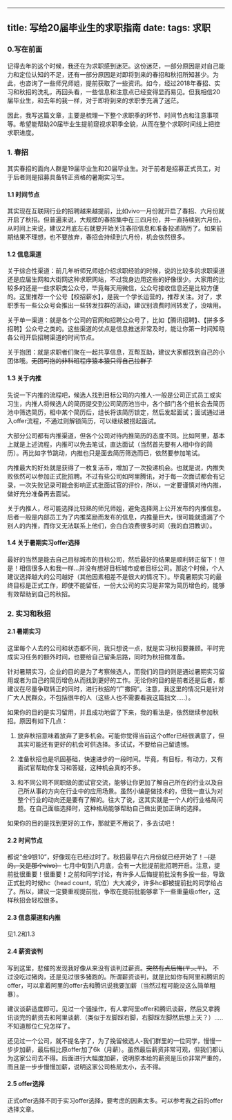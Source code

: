 
---
title: 写给20届毕业生的求职指南
date: 
tags: 求职
---

<!-- more -->

### 0.写在前面

记得去年的这个时候，我还在为求职感到迷茫。这份迷茫，一部分原因是对自己能力和定位认知的不足，还有一部分原因是对即将到来的春招和秋招所知甚少。为此，也咨询了一些师兄师姐，提前获取了一些资讯。如今，经过2018年春招、实习和秋招的洗礼，再回头看，一些信息和注意点已经变得显而易见。但我相信20届毕业生，和去年的我一样，对于即将到来的求职季充满了迷茫。

因此，我写这篇文章，主要是梳理一下整个求职季的环节、时间节点和注意事项等。希望能帮助20届毕业生提前窥视求职季全貌，从而在整个求职时间线上把控求职进度。

### 1. 春招

其实春招的面向人群是19届毕业生和20届毕业生。对于前者是招募正式员工，对于后者则是招募具备转正资格的暑期实习生。

#### 1.1 时间节点

其实现在互联网行业的招聘越来越提前，比如vivo一月份就开启了春招、六月份就开启了秋招。但普遍来说，大规模的春招集中在三四月份，并一直持续到六月份。从时间上来说，建议2月底左右就要开始关注春招信息和准备投递简历了。如果前期结果不理想，也不要放弃，春招会持续到六月份，机会依然很多。

#### 1.2 信息渠道

关于综合性渠道：前几年听师兄师姐介绍求职经验的时候，说的比较多的求职渠道还是应届生网和大街网这种求职网站，不过我身边用这些的好像很少。大家用的比较多的还是一些求职类公众号，毕竟每天用微信，公众号接收信息还是比较方便的。这里推荐一个公号【校招薪水】，是我一个学长运营的，推荐关注。对了，求职季有一些公众号会推出一些转发拉群的活动，建议别浪费时间转发了，没啥用。

关于单一渠道：就是各个公司的官网和招聘公众号了，比如【腾讯招聘】、【拼多多招聘】公众号之类的。这些渠道的优点是信息推送非常及时，能让你第一时间知晓各公司开启招聘渠道的时间节点。

关于抱团：就是求职者们聚在一起共享信息，互帮互助，建议大家都找到自己的小团体哦。~~无团可抱的非科班程序猿本猿只得自己拉群了~~

#### 1.3 关于内推

先说一下内推的流程吧，候选人找到目标公司的内推人-一般是公司正式员工或实习生，内推人将候选人的简历提交到公司简历池当中，各个部门各个组长会去简历池中筛选简历，相中某个简历后，组长将该简历锁定，然后发起面试；面试通过进入offer流程，不通过则解锁简历，可以继续被捞起面试。

大部分公司都有内推渠道，但各个公司对待内推简历的态度不同。比如阿里，基本上就是上述流程，内推可以免去笔试，直达面试（当然首先要有人相中你的简历）。再比如字节跳动，内推也只是面去简历筛选而已，依然要参加笔试。

内推最大的好处就是获得了一枚复活币，增加了一次投递机会。也就是说，内推失败依然可以参加正式批招聘。不过有些公司如阿里腾讯，对于每一次面试都会有记录，一次失败记录可能会影响正式批面试官的评价，所以，一定要谨慎对待内推，做好充分准备再去面试。

关于内推人，尽可能选择比较熟的师兄师姐，避免选择网上公开发布的内推信息。后者一般是内部员工为了内推奖励而发布的信息，内推量巨大，很可能就遗漏了个别人的内推，而你又无法联系上他们，会白白浪费很多时间（我的血泪教训）。

#### 1.4 关于暑期实习offer选择

最好的当然是能去自己目标城市的目标公司，然后最好的结果是顺利转正留下！但是！相信很多人和我一样...并没有想好目标城市或者目标公司。那这个时候，个人建议选择越大的公司越好（其他因素相差不是很大的情况下）。毕竟暑期实习的最终目标是正式工作，即使不能留任，一份大公司的实习是非常为简历增色的，能够有效帮助到自己的秋招。

### 2. 实习和秋招

#### 2.1 暑期实习

这里每个人去的公司和状态都不同，我只想说一点，就是实习秋招要兼顾。平时完成实习任务的额外时间，也要给自己留条后路，同时为秋招做准备。

针对暑期实习，企业的目的是为了考察候选人，而我们的目的则是通过暑期实习留用或者为自己的简历增色从而找到更好的工作。无论你的目的是前者还是后者，都建议在尽量争取转正的同时，进行秋招的“广撒网”。注意，我这里的情况只是针对广大人民群众，不包括很牛的人（这些人也不需要看我这篇拙文.....）。

如果你的目的是实习留用，并且成功地留了下来，我的看法是，依然继续参加秋招。原因有如下几点：

1. 放弃秋招意味着放弃了更多机会。可能你觉得当前这个offer已经很满意了，但其实可能还有更好的机会可供选择。多试试，不要给自己留遗憾。

2. 准备秋招也是巩固基础，快速进步的一段时间。毕竟，有目标，有动力，又有面试官帮助你复习和答疑，这种机会真的不多。

3. 和不同公司不同职级的面试官交流，能够让你更加了解自己所在的行业以及自己所从事的方向在行业中的应用场景。虽然小编是做技术的，但我一直认为对整个行业的动向还是要有了解的。往大了说，这其实就是一个人的行业格局问题。在自己面临选择时，这种格局能够帮助自己做出更加正确的选择。

如果你的目的是找到更好的工作，那就更不用说了，多去试吧！

#### 2.2 时间节点

都说“金9银10”，好像现在已经过时了。秋招最早在六月份就已经开始了！~~（是的，又是那个vivo）~~ 七月中旬到八月底，会有一大批提前批招聘开启。注意，提前批很重要！很重要！之前和同学讨论，有许多人后悔提前批没有多投一些，导致正式批的时候hc（head count，坑位）大大减少，许多hc都被提前批的同学给占了。所以，建议一定要重视提前批，争取在提前批能够拿下一些重量级offer，这样秋招会轻松很多。

#### 2.3 信息渠道和内推

见1.2和1.3

#### 2.4 薪资谈判

写到这里，悲催的发现我好像从来没有谈判过薪资。~~突然有点后悔(〒︿〒)~~。 不过没吃过猪肉，还是见过很多猪跑的。所谓薪资谈判，就是比如你有阿里和腾讯的offer，可以拿着阿里的offer去和腾讯说我要加薪（当然过程可能没这么简单粗暴）。

建议谈薪适度即可。见过一个骚操作，有人拿阿里offer和腾讯谈薪，然后又拿腾讯谈完的薪资去和阿里谈薪.（类似于左脚踩右脚，右脚踩左脚然后想上天？）.....不知道那位仁兄怎样了。

还见过一个公司，就不提名字了，为了挽留候选人-我们群里的一位同学，慢慢一步步加薪，最后相比原offer加了6k（月薪）。虽然最后薪资非常可观，但我们都认为这家公司去不得。后面进行大幅度加薪，说明原本给的薪资是压价非常严重的，而且是一步步慢慢加薪，说明这家公司格局太小，去不得。

#### 2.5 offer选择

正式offer选择不同于实习offer选择，要考虑的因素太多。可以参考我之前的offer选择文章。